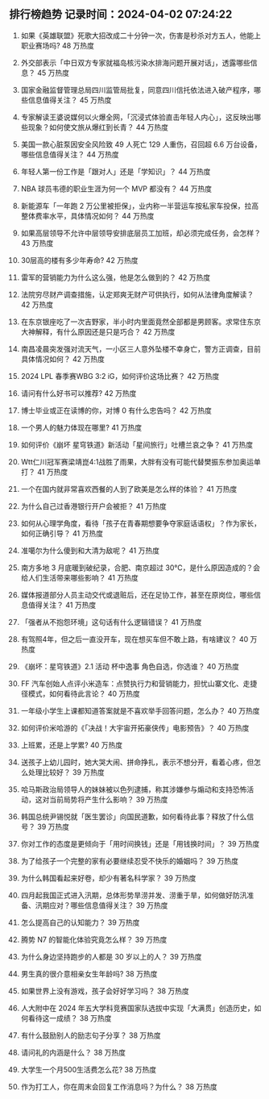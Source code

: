 
## 排行榜趋势 记录时间：2024-04-02 07:24:22
  
  1. 如果《英雄联盟》死歌大招改成二十分钟一次，伤害是秒杀对方五人，他能上职业赛场吗? 48 万热度
    
  2. 外交部表示「中日双方专家就福岛核污染水排海问题开展对话」，透露哪些信息？ 45 万热度
    
  3. 国家金融监督管理总局四川监管局批复，同意四川信托依法进入破产程序，哪些信息值得关注？ 45 万热度
    
  4. 专家解读王婆说媒何以火爆全网，「沉浸式体验直击年轻人内心」，这反映出哪些现象？如何使文旅从爆红到长青？ 44 万热度
    
  5. 美国一款心脏泵因安全风险致 49 人死亡 129 人重伤，召回超 6.6 万台设备，哪些信息值得关注？ 44 万热度
    
  6. 年轻人第一份工作是「跟对人」还是「学知识」？ 44 万热度
    
  7. NBA 球员韦德的职业生涯为何一个 MVP 都没有？ 44 万热度
    
  8. 新能源车「一年跑 2 万公里被拒保」，业内称一半营运车按私家车投保，拉高整体费率水平，具体情况如何？ 44 万热度
    
  9. 如果高层领导不允许中层领导安排底层员工加班，却必须完成任务，会怎样？ 43 万热度
    
  10. 30层高的楼有多少年寿命? 42 万热度
    
  11. 雷军的营销能力为什么这么强，他是怎么做到的？ 42 万热度
    
  12. 法院穷尽财产调查措施，认定郑爽无财产可供执行，如何从法律角度解读？ 42 万热度
    
  13. 在东京银座吃了一次吉野家，半小时内里面竟然全部都是男顾客。求常住东京大神解释，有什么原因还是只是巧合？ 42 万热度
    
  14. 南昌凌晨突发强对流天气，一小区三人意外坠楼不幸身亡，警方正调查，目前具体情况如何？ 42 万热度
    
  15. 2024 LPL 春季赛WBG 3:2 iG，如何评价这场比赛？ 42 万热度
    
  16. 请问有什么好书可以推荐? 42 万热度
    
  17. 博士毕业或正在读博的你，对博 0 有什么忠告吗？ 42 万热度
    
  18. 一个男人的魅力体现在哪里? 41 万热度
    
  19. 如何评价《崩坏 星穹铁道》新活动「星间旅行」吐槽兰哀之争？ 41 万热度
    
  20. Wtt仁川冠军赛梁靖崑4:1战胜了雨果，大胖有没有可能代替樊振东参加奥运单打？ 41 万热度
    
  21. 一个在国内就非常喜欢西餐的人到了欧美是怎么样的体验？ 41 万热度
    
  22. 为什么自己过香港银行开户会被拒？ 41 万热度
    
  23. 如何从心理学角度，看待「孩子在青春期想要争夺家庭话语权」？作为家长，如何正确引导？ 41 万热度
    
  24. 准噶尔为什么傻到和大清为敌呢？ 41 万热度
    
  25. 南方多地 3 月底暖到破纪录，合肥、南京超过 30℃，是什么原因造成的？会给人们生活带来哪些影响？ 41 万热度
    
  26. 媒体报道部分人员主动交代或退赃后，还在足协工作，甚至在原岗位，哪些信息值得关注？ 41 万热度
    
  27. 「强者从不抱怨环境」这句话有什么逻辑错误？ 41 万热度
    
  28. 有驾照4年，但之后一直没开车，现在想买车但不敢上路，有啥建议？ 40 万热度
    
  29. 《崩坏：星穹铁道》2.1 活动 杯中逸事 角色自选，你选谁？ 40 万热度
    
  30. FF 汽车创始人点评小米造车：点赞执行力和营销能力，担忧山寨文化、走捷径模式，如何看待此言论？ 40 万热度
    
  31. 一年级小学生上课都知道答案就是不喜欢举手回答问题，怎么办？ 40 万热度
    
  32. 如何评价米哈游的《「决战！大宇宙开拓豪侠传」电影预告》？ 40 万热度
    
  33. 上班累，还是上学累? 40 万热度
    
  34. 送孩子上幼儿园时，她大哭大闹、拼命挣扎，表示不想分开，看着心疼，但怎么处理比较好？ 39 万热度
    
  35. 哈马斯政治局领导人的妹妹被以色列逮捕，称其涉嫌参与煽动和支持恐怖活动，这对当前局势将产生什么影响？ 39 万热度
    
  36. 韩国总统尹锡悦就「医生罢诊」向国民道歉，如何看待此事？释放了什么信号？ 39 万热度
    
  37. 你对工作的态度是更倾向于「用时间换钱」还是「用钱换时间」？ 39 万热度
    
  38. 为了给孩子一个完整的家有必要继续忍受不快乐的婚姻吗？ 39 万热度
    
  39. 为什么韩国看起来好卷，却少有著名科学家？ 39 万热度
    
  40. 四月起我国正式进入汛期，总体形势旱涝并发、涝重于旱，如何做好防汛准备、汛期应对？哪些信息值得关注？ 39 万热度
    
  41. 怎么提高自己的认知能力？ 39 万热度
    
  42. 腾势 N7 的智能化体验究竟怎么样？ 39 万热度
    
  43. 为什么身边坚持跑步的人都是 30 岁以上的人？ 39 万热度
    
  44. 男生真的很介意相亲女生年龄吗? 38 万热度
    
  45. 如果世界上没有游戏，孩子会好好学习吗？ 38 万热度
    
  46. 人大附中在 2024 年五大学科竞赛国家队选拔中实现「大满贯」创造历史，如何看待这一成绩？ 38 万热度
    
  47. 有什么鼓励别人的励志句子分享？ 38 万热度
    
  48. 请问礼的内涵是什么？ 38 万热度
    
  49. 大学生一个月500生活费怎么花? 38 万热度
    
  50. 作为打工人，你在周末会回复工作消息吗？为什么？ 38 万热度
    